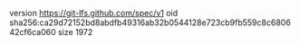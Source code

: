 version https://git-lfs.github.com/spec/v1
oid sha256:ca29d72152bd8abdfb49316ab32b0544128e723cb9fb559c8c680642cf6ca060
size 1972
